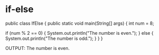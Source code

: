 # if-else
public class IfElse {
    public static void main(String[] args) {
        int num = 8;

if (num % 2 == 0) {
            System.out.println("The number is even.");
        } else {
            System.out.println("The number is odd.");
        }
    }
}


OUTPUT:
The number is even.
